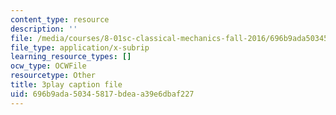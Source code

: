 ```yaml
---
content_type: resource
description: ''
file: /media/courses/8-01sc-classical-mechanics-fall-2016/696b9ada50345817bdeaa39e6dbaf227_YdyhDdXaSP4.vtt
file_type: application/x-subrip
learning_resource_types: []
ocw_type: OCWFile
resourcetype: Other
title: 3play caption file
uid: 696b9ada-5034-5817-bdea-a39e6dbaf227
---
```

